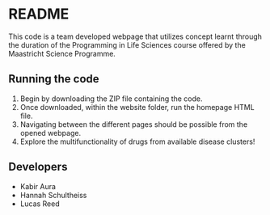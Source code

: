 # README
This code is a team developed webpage that utilizes concept learnt through the duration of the Programming in Life Sciences course offered by the Maastricht Science Programme.

## Running the code
1. Begin by downloading the ZIP file containing the code.
2. Once downloaded, within the website folder, run the homepage HTML file.
3. Navigating between the different pages should be possible from the opened webpage.
4. Explore the multifunctionality of drugs from available disease clusters!

## Developers
- Kabir Aura
- Hannah Schultheiss
- Lucas Reed

